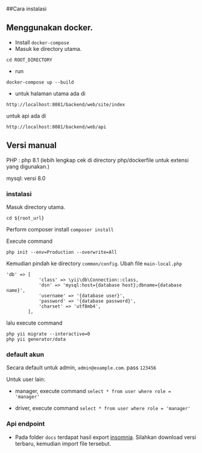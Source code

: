 ##Cara instalasi


## Menggunakan docker. 
- Install `docker-compose`
- Masuk ke directory utama.

```
cd ROOT_DIRECTORY
```
- run 
```
docker-compose up --build 
```

- untuk halaman utama ada di 

```
http://localhost:8081/backend/web/site/index
```
untuk api ada di 

```
http://localhost:8081/backend/web/api
```

## Versi manual


PHP : php 8.1 (lebih lengkap cek di directory php/dockerfile untuk extensi yang digunakan.)

mysql: versi 8.0 

### instalasi 
Masuk directory utama.

```cd ${root_url}```

Perform composer install 
```composer install```

Execute command 
```
php init --env=Production --overwrite=All
```

Kemudian pindah ke directory `common/config`. Ubah file `main-local.php` 
```
'db' => [
            'class' => \yii\db\Connection::class,
            'dsn' => 'mysql:host={database host};dbname={database name}',
            'username' => '{database user}',
            'password' => '{database password}',
            'charset' => 'utf8mb4',
        ],
```
lalu execute command

```
php yii migrate --interactive=0
php yii generator/data
```
### default akun 
Secara default untuk admin, 
`admin@example.com`. pass `123456`

Untuk user lain: 
- manager, execute command 
`select * from user where role = 'manager'`

- driver, execute command 
`select * from user where role = 'manager'`

### Api endpoint

- Pada folder `docs` terdapat hasil export [insomnia](https://insomnia.rest/). Silahkan download versi terbaru, kemudian import file tersebut.